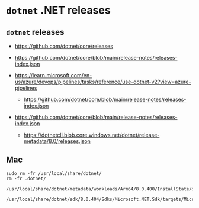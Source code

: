 # `dotnet` .NET releases


## `dotnet` releases

*   https://github.com/dotnet/core/releases

*   https://github.com/dotnet/core/blob/main/release-notes/releases-index.json

*   https://learn.microsoft.com/en-us/azure/devops/pipelines/tasks/reference/use-dotnet-v2?view=azure-pipelines

    *   https://github.com/dotnet/core/blob/main/release-notes/releases-index.json

*   https://github.com/dotnet/core/blob/main/release-notes/releases-index.json

    *   https://dotnetcli.blob.core.windows.net/dotnet/release-metadata/8.0/releases.json


## Mac

```shell
sudo rm -fr /usr/local/share/dotnet/
rm -fr .dotnet/
```


```
/usr/local/share/dotnet/metadata/workloads/Arm64/8.0.400/InstallState/default.json

/usr/local/share/dotnet/sdk/8.0.404/Sdks/Microsoft.NET.Sdk/targets/Microsoft.NET.Sdk.ImportWorkloads.props
```